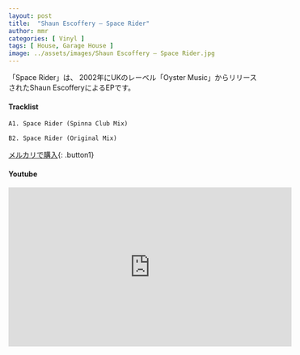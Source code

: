 ```yaml
---
layout: post
title:  "Shaun Escoffery – Space Rider"
author: mmr
categories: [ Vinyl ]
tags: [ House, Garage House ]
image: ../assets/images/Shaun Escoffery – Space Rider.jpg
---
```


「Space Rider」は、
2002年にUKのレーベル「Oyster Music」からリリースされたShaun EscofferyによるEPです。


#### Tracklist
```md
A1. Space Rider (Spinna Club Mix)

B2. Space Rider (Original Mix)
```

[メルカリで購入](https://jp.mercari.com/item/m27456659002?afid=6142608987){: .button1}

#### Youtube
<iframe width="560" height="315" src="https://www.youtube.com/embed/q1bPcZo5XpQ?si=C0RG6Mk9vNjT09qI" title="YouTube video player" frameborder="0" allow="accelerometer; autoplay; clipboard-write; encrypted-media; gyroscope; picture-in-picture; web-share" referrerpolicy="strict-origin-when-cross-origin" allowfullscreen></iframe>